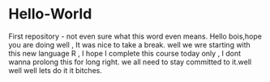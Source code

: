 # Hello-World
First repository - not even sure what this word even means.
Hello bois,hope you are doing well , It was nice to take a break. well 
we wre starting with this new language R , I hope I complete this course today only , I dont wanna prolong this for long right. we all 
need to stay committed to it.well well well lets do it it bitches.
